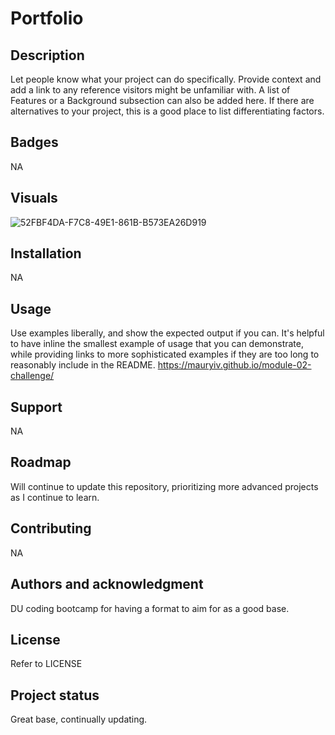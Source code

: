 # Portfolio

## Description
Let people know what your project can do specifically. Provide context and add a link to any reference visitors might be unfamiliar with. A list of Features or a Background subsection can also be added here. If there are alternatives to your project, this is a good place to list differentiating factors.

## Badges
NA

## Visuals
![52FBF4DA-F7C8-49E1-861B-B573EA26D919](https://github.com/MauryIV/module-02-challenge/assets/146037880/04020a4a-8df2-4dc2-b5a2-ecf1e1e34e8a)

## Installation
NA

## Usage
Use examples liberally, and show the expected output if you can. It's helpful to have inline the smallest example of usage that you can demonstrate, while providing links to more sophisticated examples if they are too long to reasonably include in the README. https://mauryiv.github.io/module-02-challenge/

## Support
NA

## Roadmap
Will continue to update this repository, prioritizing more advanced projects as I continue to learn.

## Contributing
NA

## Authors and acknowledgment
DU coding bootcamp for having a format to aim for as a good base.

## License
Refer to LICENSE

## Project status
Great base, continually updating.
